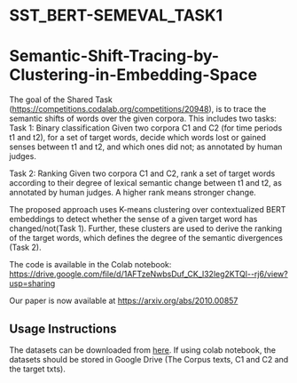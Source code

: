 # SST_BERT-SEMEVAL_TASK1
# Semantic-Shift-Tracing-by-Clustering-in-Embedding-Space
The goal of the Shared Task (https://competitions.codalab.org/competitions/20948), is to trace the semantic shifts of words over the given corpora. This includes two tasks:
Task 1: Binary classification
Given two corpora C1 and C2 (for time periods t1 and t2), for a set of target words, decide which words lost or gained senses between t1 and t2, and which ones did not; as annotated by human judges.

Task 2: Ranking
Given two corpora C1 and C2, rank a set of target words according to their degree of lexical semantic change between t1 and t2, as annotated by human judges. A higher rank means stronger change.

The proposed approach uses K-means clustering over contextualized BERT embeddings to detect whether the sense of a given target word has changed/not(Task 1). Further, these clusters are used to derive the ranking of the target words, which defines the degree of the semantic divergences (Task 2).

The code is available in the Colab notebook: https://drive.google.com/file/d/1AFTzeNwbsDuf_CK_l32leg2KTQl--rj6/view?usp=sharing

Our paper is now available at https://arxiv.org/abs/2010.00857

## Usage Instructions

The datasets can be downloaded from [here](https://competitions.codalab.org/competitions/20948#learn_the_details-data).
If using colab notebook, the datasets should be stored in Google Drive (The Corpus texts, C1 and C2 and the target txts).
